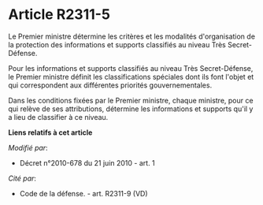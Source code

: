 # Article R2311-5

Le Premier ministre détermine les critères et les modalités d'organisation de la protection des informations  et supports
classifiés au niveau Très Secret-Défense. 

Pour les informations  et supports classifiés au niveau Très Secret-Défense, le Premier ministre définit les classifications
spéciales dont ils font l'objet et qui correspondent aux différentes priorités gouvernementales. 

Dans les conditions fixées par le Premier ministre, chaque ministre, pour ce qui relève de ses attributions, détermine les
informations  et supports qu'il y a lieu de classifier à ce niveau.

**Liens relatifs à cet article**

_Modifié par_:

  - Décret n°2010-678 du 21 juin 2010 - art. 1

_Cité par_:

  - Code de la défense. - art. R2311-9 (VD)
